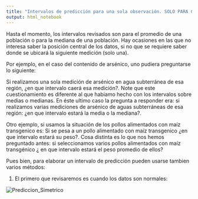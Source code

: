 ```yaml
---
title: "Intervalos de predicción para una sola observación. SOLO PARA CLASE DE METODOS ESTADISTICOS"
output: html_notebook
---
```


Hasta el momento, los intervalos revisados son para el promedio de una población o para la mediana de una población. Hay ocasiones en las que no interesa saber la posición central de los datos, si no que se requiere saber donde se ubicará la siguiente medición (solo una).

Por ejemplo, en el caso del contenido de arsénico, uno pudiera preguntarse lo siguiente:

Si realizamos una sola medición de arsénico en agua subterránea de esa región, ¿en que intervalo caerá esa medición?. Note que este cuestionamiento es diferente al que habiamo hecho con los intervalos sobre medias o medianas. En éste ultimo caso la pregunta a responder era: si realizamos varias mediciones de arsénico de aguas subterráneas de esa región: ¿en que intervalo estará la media o la mediana?.

Otro ejemplo, si usamos la situación de los pollos alimentados con maíz transgenico es: Si se pesa a un pollo alimentado con maíz transgenico ¿en que intervalo estará su peso?. Cosa distinta es lo que nos hemos preguntado antes: si seleccionamos varios pollos alimentados con maíz transgénico ¿ en que intervalo estará el peso promedio de ellos?

Pues bien, para elaborar un intervalo de predicción pueden usarse tambien varios métodos:

1. El primero que revisaremos es cuando los datos son normales:

![Prediccion_Simetrico](/probabilidad/figs/prediccion.PNG)

